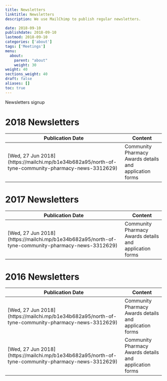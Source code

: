 ```yaml
---
title: Newsletters
linktitle: Newsletters
description: We use MailChimp to publish regular newsletters.

date: 2018-09-10
publishdate: 2018-09-10
lastmod: 2018-09-10
categories: ['about']
tags: ['Meetings']
menu:
  about:
    parent: "about"
    weight: 30
weight: 40
sections_weight: 40
draft: false
aliases: []
toc: true
---
```


Newsletters signup  

# 2018 Newsletters

  <div class="overflow-auto">
    <table class="f6 w-100 mw8 center" cellspacing="0">
      <thead>
        <tr class="stripe-dark">
          <th class="fw6 tl pa3 bg-white">Publication Date</th>
          <th class="fw6 tl pa3 bg-white">Content</th>
        </tr>
      </thead>
      <tbody class="lh-copy">
        <tr class="stripe-dark">
          <td class="pa3">[Wed, 27 Jun 2018](https://mailchi.mp/b1e34b682a95/north-of-tyne-community-pharmacy-news-3312629)</td>
          <td class="pa3">Community Pharmacy Awards details and application forms</td>
        </tr> 
      </tbody>
    </table>
  </div>

# 2017 Newsletters

  <div class="overflow-auto">
    <table class="f6 w-100 mw8 center" cellspacing="0">
      <thead>
        <tr class="stripe-dark">
          <th class="fw6 tl pa3 bg-white">Publication Date</th>
          <th class="fw6 tl pa3 bg-white">Content</th>
        </tr>
      </thead>
      <tbody class="lh-copy">
        <tr class="stripe-dark">
          <td class="pa3">[Wed, 27 Jun 2018](https://mailchi.mp/b1e34b682a95/north-of-tyne-community-pharmacy-news-3312629)</td>
          <td class="pa3">Community Pharmacy Awards details and application forms</td>
        </tr> 
      </tbody>
    </table>
  </div>

# 2016 Newsletters

  <div class="overflow-auto">
    <table class="f6 w-100 mw8 center" cellspacing="0">
      <thead>
        <tr class="stripe-dark">
          <th class="fw6 tl pa3 bg-white">Publication Date</th>
          <th class="fw6 tl pa3 bg-white">Content</th>
        </tr>
      </thead>
      <tbody class="lh-copy">
        <tr class="stripe-dark">
          <td class="pa3">[Wed, 27 Jun 2018](https://mailchi.mp/b1e34b682a95/north-of-tyne-community-pharmacy-news-3312629)</td>
          <td class="pa3">Community Pharmacy Awards details and application forms</td>
        </tr>
        <tr class="stripe-dark">
          <td class="pa3">[Wed, 27 Jun 2018](https://mailchi.mp/b1e34b682a95/north-of-tyne-community-pharmacy-news-3312629)</td>
          <td class="pa3">Community Pharmacy Awards details and application forms</td>
        </tr>
      </tbody>
    </table>
  </div>
